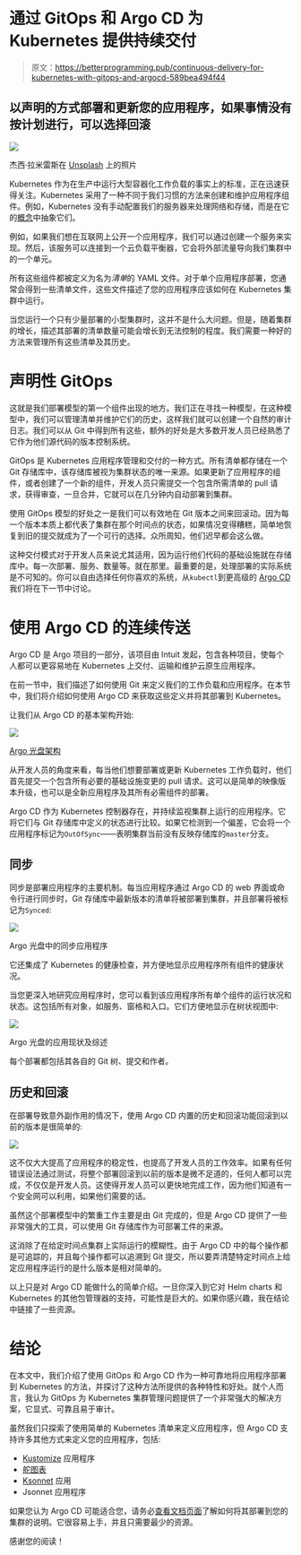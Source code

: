 # 通过 GitOps 和 Argo CD 为 Kubernetes 提供持续交付

> 原文：<https://betterprogramming.pub/continuous-delivery-for-kubernetes-with-gitops-and-argocd-589bea494f44>

## 以声明的方式部署和更新您的应用程序，如果事情没有按计划进行，可以选择回滚

![](img/7115ed35311b164b122ca9e0e45dee13.png)

杰西·拉米雷斯在 [Unsplash](https://unsplash.com?utm_source=medium&utm_medium=referral) 上的照片

Kubernetes 作为在生产中运行大型容器化工作负载的事实上的标准，正在迅速获得关注。Kubernetes 采用了一种不同于我们习惯的方法来创建和维护应用程序组件。例如，Kubernetes 没有手动配置我们的服务器来处理网络和存储，而是在它的[概念](https://kubernetes.io/docs/concepts/)中抽象它们。

例如，如果我们想在互联网上公开一个应用程序，我们可以通过创建一个服务来实现。然后，该服务可以连接到一个云负载平衡器，它会将外部流量导向我们集群中的一个单元。

所有这些组件都被定义为名为*清单*的 YAML 文件。对于单个应用程序部署，您通常会得到一些清单文件，这些文件描述了您的应用程序应该如何在 Kubernetes 集群中运行。

当您运行一个只有少量部署的小型集群时，这并不是什么大问题。但是，随着集群的增长，描述其部署的清单数量可能会增长到无法控制的程度。我们需要一种好的方法来管理所有这些清单及其历史。

# 声明性 GitOps

这就是我们部署模型的第一个组件出现的地方。我们正在寻找一种模型，在这种模型中，我们可以管理清单并维护它们的历史，这样我们就可以创建一个自然的审计日志。我们可以从 Git 中得到所有这些，额外的好处是大多数开发人员已经熟悉了它作为他们源代码的版本控制系统。

GitOps 是 Kubernetes 应用程序管理和交付的一种方式。所有清单都存储在一个 Git 存储库中，该存储库被视为集群状态的唯一来源。如果更新了应用程序的组件，或者创建了一个新的组件，开发人员只需提交一个包含所需清单的 pull 请求，获得审查，一旦合并，它就可以在几分钟内自动部署到集群。

使用 GitOps 模型的好处之一是我们可以有效地在 Git 版本之间来回滚动。因为每一个版本本质上都代表了集群在那个时间点的状态，如果情况变得糟糕，简单地恢复到旧的提交就成为了一个可行的选择。众所周知，他们迟早都会这么做。

这种交付模式对于开发人员来说尤其适用，因为运行他们代码的基础设施就在存储库中。每一次部署、服务、数量等。就在那里。最重要的是，处理部署的实际系统是不可知的。你可以自由选择任何你喜欢的系统，从`kubectl`到更高级的 [Argo CD](https://argoproj.github.io/argo-cd/) 我们将在下一节中讨论。

# 使用 Argo CD 的连续传送

Argo CD 是 Argo 项目的一部分，该项目由 Intuit 发起，包含各种项目，使每个人都可以更容易地在 Kubernetes 上交付、运输和维护云原生应用程序。

在前一节中，我们描述了如何使用 Git 来定义我们的工作负载和应用程序。在本节中，我们将介绍如何使用 Argo CD 来获取这些定义并将其部署到 Kubernetes。

让我们从 Argo CD 的基本架构开始:

![](img/3fd6ec9d9abf84cd96910e151064abbf.png)

[Argo 光盘架构](https://argoproj.github.io/argo-cd/)

从开发人员的角度来看，每当他们想要部署或更新 Kubernetes 工作负载时，他们首先提交一个包含所有必要的基础设施变更的 pull 请求。这可以是简单的映像版本升级，也可以是全新应用程序及其所有必需组件的部署。

Argo CD 作为 Kubernetes 控制器存在，并持续监视集群上运行的应用程序。它将它们与 Git 存储库中定义的状态进行比较。如果它检测到一个偏差，它会将一个应用程序标记为`OutOfSync`——表明集群当前没有反映存储库的`master`分支。

## 同步

同步是部署应用程序的主要机制。每当应用程序通过 Argo CD 的 web 界面或命令行进行同步时，Git 存储库中最新版本的清单将被部署到集群，并且部署将被标记为`Synced`:

![](img/fc3ee9920e1512e900ddea22111d4bfc.png)

Argo 光盘中的同步应用程序

它还集成了 Kubernetes 的健康检查，并方便地显示应用程序所有组件的健康状况。

当您更深入地研究应用程序时，您可以看到该应用程序所有单个组件的运行状况和状态。这包括所有对象，如服务、窗格和入口。它们方便地显示在树状视图中:

![](img/24fcb6fa45775ea18041960c0aaf2781.png)

Argo 光盘的应用现状及综述

每个部署都包括其各自的 Git 树、提交和作者。

## 历史和回滚

在部署导致意外副作用的情况下，使用 Argo CD 内置的历史和回滚功能回滚到以前的版本是很简单的:

![](img/fa66471d46384d059b9c8db2453f9e8a.png)

这不仅大大提高了应用程序的稳定性，也提高了开发人员的工作效率。如果有任何错误设法通过测试，将整个部署回滚到以前的版本是微不足道的，任何人都可以完成，不仅仅是开发人员。这使得开发人员可以更快地完成工作，因为他们知道有一个安全网可以利用，如果他们需要的话。

虽然这个部署模型中的繁重工作主要是由 Git 完成的，但是 Argo CD 提供了一些非常强大的工具，可以使用 Git 存储库作为可部署工件的来源。

这消除了在给定时间点集群上实际运行的模糊性。由于 Argo CD 中的每个操作都是可追踪的，并且每个操作都可以追溯到 Git 提交，所以要弄清楚特定时间点上给定应用程序运行的是什么版本是相对简单的。

以上只是对 Argo CD 能做什么的简单介绍。一旦你深入到它对 Helm charts 和 Kubernetes 的其他包管理器的支持，可能性是巨大的。如果你感兴趣，我在结论中链接了一些资源。

# 结论

在本文中，我们介绍了使用 GitOps 和 Argo CD 作为一种可靠地将应用程序部署到 Kubernetes 的方法，并探讨了这种方法所提供的各种特性和好处。就个人而言，我认为 GitOps 为 Kubernetes 集群管理问题提供了一个非常强大的解决方案，它显式、可靠且易于审计。

虽然我们只探索了使用简单的 Kubernetes 清单来定义应用程序，但 Argo CD 支持许多其他方式来定义您的应用程序，包括:

*   [Kustomize](https://kustomize.io/) 应用程序
*   [舵图表](https://helm.sh/)
*   [Ksonnet](https://ksonnet.io/) 应用
*   Jsonnet 应用程序

如果您认为 Argo CD 可能适合您，请务必[查看文档页面](https://argoproj.github.io/argo-cd/)了解如何将其部署到您的集群的说明。它很容易上手，并且只需要最少的资源。

感谢您的阅读！